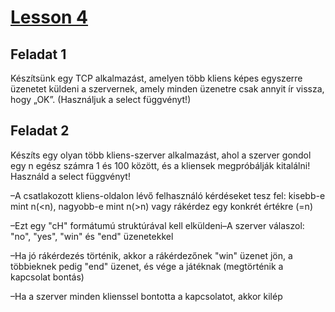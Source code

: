 # [Lesson 4](./lesson4.pdf)

## Feladat 1

Készítsünk egy TCP alkalmazást, amelyen több kliens képes egyszerre üzenetet küldeni a szervernek, amely minden üzenetre csak annyit ír vissza, hogy „OK”. (Használjuk a select függvényt!)

## Feladat 2

Készíts egy olyan több kliens-szerver alkalmazást, ahol a szerver gondol egy n egész számra 1 és 100 között, és a kliensek megpróbálják kitalálni!
Használd a select függvényt!

–A csatlakozott kliens-oldalon lévő felhasználó kérdéseket tesz fel: kisebb-e mint n(<n), nagyobb-e mint n(>n) vagy rákérdez egy konkrét értékre (=n)

–Ezt egy "cH" formátumú struktúrával kell elküldeni–A szerver válaszol: "no", "yes", "win" és "end" üzenetekkel

–Ha jó rákérdezés történik, akkor a rákérdezőnek "win" üzenet jön, a többieknek pedig "end" üzenet, és vége a játéknak (megtörténik a kapcsolat bontás)

–Ha a szerver minden klienssel bontotta a kapcsolatot, akkor kilép
